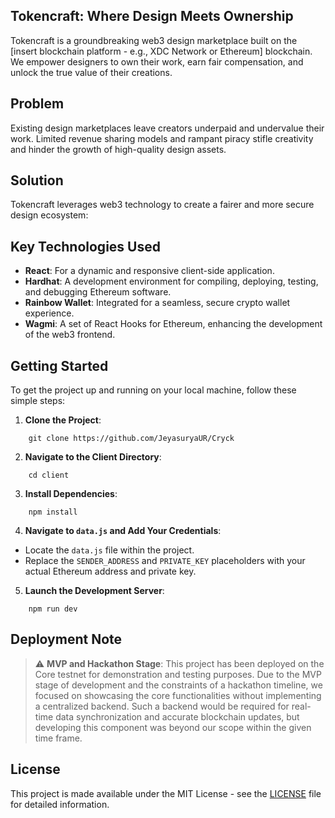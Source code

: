 ## Tokencraft: Where Design Meets Ownership

Tokencraft is a groundbreaking web3 design marketplace built on the [insert blockchain platform - e.g., XDC Network or Ethereum] blockchain. We empower designers to own their work, earn fair compensation, and unlock the true value of their creations.

## Problem

Existing design marketplaces leave creators underpaid and undervalue their work. Limited revenue sharing models and rampant piracy stifle creativity and hinder the growth of high-quality design assets.

## Solution

Tokencraft leverages web3 technology to create a fairer and more secure design ecosystem:



## Key Technologies Used
- **React**: For a dynamic and responsive client-side application.
- **Hardhat**: A development environment for compiling, deploying, testing, and debugging Ethereum software.
- **Rainbow Wallet**: Integrated for a seamless, secure crypto wallet experience.
- **Wagmi**: A set of React Hooks for Ethereum, enhancing the development of the web3 frontend.

## Getting Started

To get the project up and running on your local machine, follow these simple steps:

1. **Clone the Project**:
```
    git clone https://github.com/JeyasuryaUR/Cryck
```

2. **Navigate to the Client Directory**:
```
    cd client
```
3. **Install Dependencies**:
```
    npm install
```
4. **Navigate to `data.js` and Add Your Credentials**:
- Locate the `data.js` file within the project.
- Replace the `SENDER_ADDRESS` and `PRIVATE_KEY` placeholders with your actual Ethereum address and private key.

5. **Launch the Development Server**:
```
    npm run dev
```

## Deployment Note
> :warning: **MVP and Hackathon Stage**: This project has been deployed on the Core testnet for demonstration and testing purposes. Due to the MVP stage of development and the constraints of a hackathon timeline, we focused on showcasing the core functionalities without implementing a centralized backend. Such a backend would be required for real-time data synchronization and accurate blockchain updates, but developing this component was beyond our scope within the given time frame.


## License
This project is made available under the MIT License - see the [LICENSE](LICENSE) file for detailed information.
